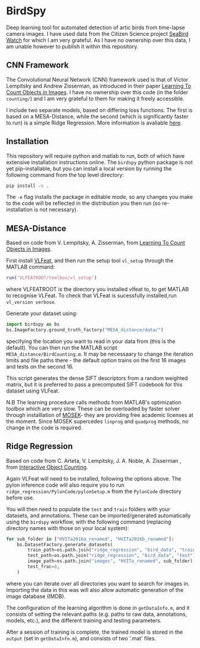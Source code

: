 # BirdSpy

Deep learning tool for automated detection of artic birds from time-lapse camera images. I have used data from the Citizen Science project [SeaBird Watch](https://www.zooniverse.org/projects/penguintom79/seabirdwatch) for which I am very grateful. As I have no ownership over this data, I am unable however to publish it within this repository.

## CNN Framework

The Convolutional Neural Network (CNN) framework used is that of Victor Lempitsky and Andrew Zisserman, as introduced in their paper [Learning To Count Objects in Images](https://www.robots.ox.ac.uk/~vgg/publications/2010/Lempitsky10b/). I have no ownership over this code (in the folder `counting/`) and I am very grateful to them for making it freely accessible.

I include two separate models, based on differing loss functions. The first is based on a MESA-Distance, while the second (which is significantly faster to run) is a simple Ridge Regression. More information is avaliable [here](https://www.robots.ox.ac.uk/~vgg/research/counting/index.html).

## Installation

This repository will require python and matlab to run, both of which have extensive installation instructions online. The `birdspy` python package is not yet pip-installable, but you can install a local version by running the following command from the top level directory:

```bash
pip install -e .
```

The `-e` flag installs the package in editable mode, so any changes you make to the code will be reflected in the distribution you then run (so re-installation is not necessary).

## MESA-Distance

Based on code from V. Lempitsky, A. Zisserman, from [Learning To Count Objects in Images](http://www.robots.ox.ac.uk/~vgg/research/counting/index.html).

First install [VLFeat](https://www.vlfeat.org/), and then run the setup tool `vl_setup` through the MATLAB command:

```matlab
run('VLFEATROOT/toolbox/vl_setup')
```

where VLFEATROOT is the directory you installed vlfeat to, to get MATLAB to recognise VLFeat. To check that VLFeat is sucessfully installed,run `vl_version verbose`.

Generate your dataset using:

```python
import birdspy as bs
bs.ImageFactory.ground_truth_factory("MESA_distance/data/")
```

specifying the location you want to read in your data from (this is the default). You can then run the MATLAB script `MESA_distance/BirdCounting.m`. It may be necessaary to change the iteration limits and file paths there - the default option trains on the first 16 images and tests on the second 16.

This script generates the dense SIFT descriptors from a random weighted matrix, but it is preferred to pass a precomputed SIFT codebook for this dataset using VLFeat.

N.B The learning procedure calls methods from MATLAB's optimization toolbox which are very slow. These can be overloaded by faster solver through installlation of [MOSEK](www.mosek.com)- they are providing free academic licenses at the moment. Since MOSEK supercedes `linprog` and `quadprog` methods, no change in the code is required.

## Ridge Regression

Based on code from C. Arteta, V. Lempitsky, J. A. Noble, A. Zisserman , from [Interactive Object Counting](https://www.robots.ox.ac.uk/~vgg/publications/2014/Arteta14/).

Again VLFeat will need to be installed, following the options above. The pylon inference code will also require you to run `ridge_regression/PylonCode/pylonSetup.m` from the `PylonCode` directory before use.

You will then need to populate the `test` and `train` folders with your datasets, and annotations. These can be imported/generated automatically using the `birdspy` workflow, with the following command (replacing directory names with those on your local system):

```python
for sub_folder in ["HVITa2016a_renamed", "HVITa2016b_renamed"]:
    bs.DatasetFactory.generate_datasets(
        train_path=os.path.join("ridge_regression", "bird_data", "train"),
        test_path=os.path.join("ridge_regression", "bird_data", "test"),
        image_path=os.path.join("images", "HVITa_renamed", sub_folder),
        test_frac=8,
    )
```

where you can iterate over all directories you want to search for images in. Importing the data in this was will also allow automatic generation of the image database (IMDB).

The configuration of the learning algorithm is done in `getDataInfo.m`, and it consists of setting the relevant paths (e.g. paths to raw data, annotations, models, etc.), and the different training and testing parameters.

After a session of training is complete, the trained model is stored in the `output` (set in `getDataInfo.m`), and consists of two '.mat' files.
